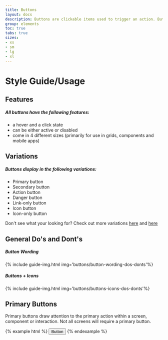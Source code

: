 ```yaml
---
title: Buttons
layout: docs
description: Buttons are clickable items used to trigger an action. Buttons make common actions immediately visible and easy to perform with one click or tap.
group: elements
toc: true
tabs: true
sizes:
- xs
- sm
- lg
- xl
---
```


<div class="tab-content active" id="design" markdown="1">

# Style Guide/Usage

## Features

##### All buttons have the following features:

 * a hover and a click state
 * can be either active or disabled
 * come in 4 different sizes (primarily for use in grids, components and mobile apps)
 
## Variations

##### Buttons display in the following variations:

 * Primary button
 * Secondary button
 * Action button
 * Danger button
 * Link-only button
 * Icon button
 * Icon-only button

 Don't see what your looking for? Check out more variations <a href="https://deploy-preview-61--cupcake.netlify.com/pages/buttons.html" target="_blank">here</a> and <a href="https://cupcake.netlify.com/pages/buttons.html" target="_blank">here</a>

## General Do's and Dont's

##### Button Wording
{% include guide-img.html img='buttons/button-wording-dos-donts'%} 


##### Buttons + Icons
{% include guide-img.html img='buttons/buttons-icons-dos-donts'%} 


## Primary Buttons
Primary buttons draw attention to the primary action within a screen, component or interaction. Not all screens will require a primary button.


</div> 

<div class="tab-content" id="code" markdown="1">

{% example html %}
  <button type="button" class="c-btn c-btn-primary">Button</button>
{% endexample %}


</div>